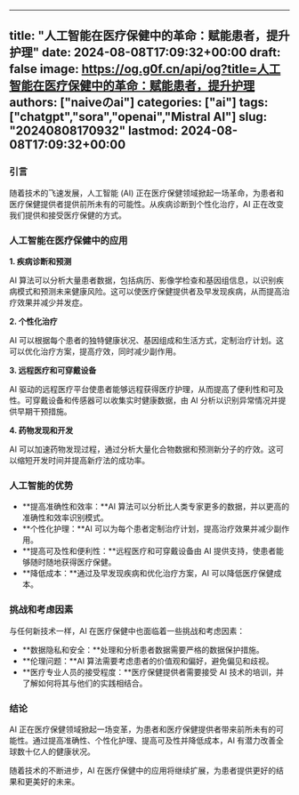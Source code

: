 
---
title: "人工智能在医疗保健中的革命：赋能患者，提升护理"
date: 2024-08-08T17:09:32+00:00
draft: false
image: https://og.g0f.cn/api/og?title=人工智能在医疗保健中的革命：赋能患者，提升护理
authors: ["naiveのai"]
categories: ["ai"]
tags: ["chatgpt","sora","openai","Mistral AI"]
slug: "20240808170932"
lastmod: 2024-08-08T17:09:32+00:00
---
### 引言

随着技术的飞速发展，人工智能 (AI) 正在医疗保健领域掀起一场革命，为患者和医疗保健提供者提供前所未有的可能性。从疾病诊断到个性化治疗，AI 正在改变我们提供和接受医疗保健的方式。

### 人工智能在医疗保健中的应用

**1. 疾病诊断和预测**

AI 算法可以分析大量患者数据，包括病历、影像学检查和基因组信息，以识别疾病模式和预测未来健康风险。这可以使医疗保健提供者及早发现疾病，从而提高治疗效果并减少并发症。

**2. 个性化治疗**

AI 可以根据每个患者的独特健康状况、基因组成和生活方式，定制治疗计划。这可以优化治疗方案，提高疗效，同时减少副作用。

**3. 远程医疗和可穿戴设备**

AI 驱动的远程医疗平台使患者能够远程获得医疗护理，从而提高了便利性和可及性。可穿戴设备和传感器可以收集实时健康数据，由 AI 分析以识别异常情况并提供早期干预措施。

**4. 药物发现和开发**

AI 可以加速药物发现过程，通过分析大量化合物数据和预测新分子的疗效。这可以缩短开发时间并提高新疗法的成功率。

### 人工智能的优势

* **提高准确性和效率：**AI 算法可以分析比人类专家更多的数据，并以更高的准确性和效率识别模式。
* **个性化护理：**AI 可以为每个患者定制治疗计划，提高治疗效果并减少副作用。
* **提高可及性和便利性：**远程医疗和可穿戴设备由 AI 提供支持，使患者能够随时随地获得医疗保健。
* **降低成本：**通过及早发现疾病和优化治疗方案，AI 可以降低医疗保健成本。

### 挑战和考虑因素

与任何新技术一样，AI 在医疗保健中也面临着一些挑战和考虑因素：

* **数据隐私和安全：**处理和分析患者数据需要严格的数据保护措施。
* **伦理问题：**AI 算法需要考虑患者的价值观和偏好，避免偏见和歧视。
* **医疗专业人员的接受程度：**医疗保健提供者需要接受 AI 技术的培训，并了解如何将其与他们的实践相结合。

### 结论

AI 正在医疗保健领域掀起一场变革，为患者和医疗保健提供者带来前所未有的可能性。通过提高准确性、个性化护理、提高可及性并降低成本，AI 有潜力改善全球数十亿人的健康状况。

随着技术的不断进步，AI 在医疗保健中的应用将继续扩展，为患者提供更好的结果和更美好的未来。